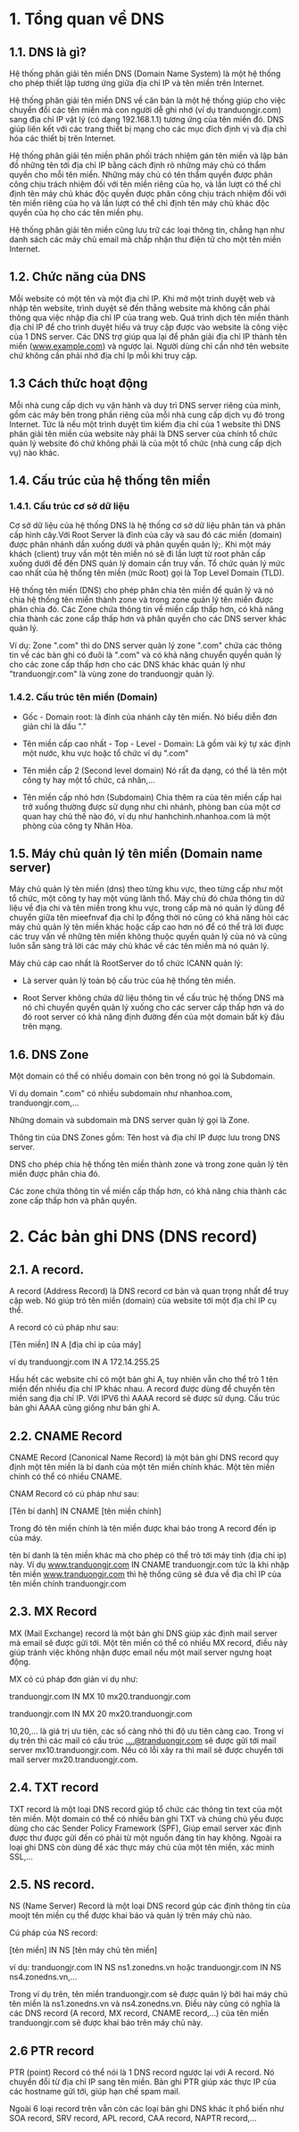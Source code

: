 # 1. Tổng quan về DNS
## 1.1. DNS là gì?

Hệ thống phân giải tên miền DNS (Domain Name System) là một hệ thống cho phép thiết lập tương ứng giữa địa chỉ IP và tên miền trên Internet.

Hệ thống phân giải tên miền DNS về căn bản là một hệ thống giúp cho việc chuyển đổi các tên miền mà con người dễ ghi nhớ (ví dụ tranduongjr.com) sang địa chỉ IP vật lý (có dạng 192.168.1.1) tương ứng của tên miền đó. DNS giúp liên kết với các trang thiết bị mạng cho các mục đích định vị và địa chỉ hóa các thiết bị trên Internet.

Hệ thống phân giải tên miền phân phối trách nhiệm gán tên miền và lập bản đồ những tên tới địa chỉ IP bằng cách định rõ những máy chủ có thẩm quyền cho mỗi tên miền. Những máy chủ có tên thẩm quyền được phân công chịu trách nhiệm đối với tên miền riêng của họ, và lần lượt có thể chỉ định tên máy chủ khác độc quyền được phân công chịu trách nhiệm đối với tên miền riêng của họ và lần lượt có thể chỉ định tên máy chủ khác độc quyền của họ cho các tên miền phụ.

Hệ thống phân giải tên miền cũng lưu trữ các loại thông tin, chẳng hạn như danh sách các máy chủ email mà chấp nhận thư điện tử cho một tên miền Internet.

## 1.2. Chức năng của DNS

Mỗi website có một tên và một địa chỉ IP. Khi mở một trình duyệt web và nhập tên website, trình duyệt sẽ đến thẳng website mà không cần phải thông qua việc nhập địa chỉ IP của trang web. Quá trình dịch tên miền thành địa chỉ IP để cho trình duyệt hiểu và truy cập được vào website là công việc của 1 DNS server. Các DNS trợ giúp qua lại để phân giải địa chỉ IP thành tên miền (www.example.com) và ngược lại. Người dùng chỉ cần nhớ tên website chứ không cần phải nhớ địa chỉ Ip mỗi khi truy cập.

## 1.3 Cách thức hoạt động

Mỗi nhà cung cấp dịch vụ vận hành và duy trì DNS server riêng của mình, gồm các máy bên trong phần riêng của mỗi nhà cung cấp dịch vụ đó trong Internet. Tức là nếu một trình duyệt tìm kiếm địa chỉ của 1 website thì DNS phân giải tên miền của website này phải là DNS server của chính tổ chức quản lý website đó chứ không phải là của một tổ chức (nhà cung cấp dịch vụ) nào khác.

## 1.4. Cấu trúc của hệ thống tên miền
### 1.4.1. Cấu trúc cơ sở dữ liệu

Cơ sở dữ liệu của hệ thống DNS là hệ thống cơ sở dữ liệu phân tán và phân cấp hình cây.Với Root Server là đỉnh của cây và sau đó các miền (domain) được phân nhánh dần xuống dưới và phân quyền quản lý;. Khi một máy khách (client) truy vấn một tên miền nó sẽ đi lần lượt từ root phân cấp xuống dưới để đến DNS quản lý domain cần truy vấn. Tổ chức  quản lý mức cao nhất của hệ thống tên miền (mức Root) gọi là Top Level Domain (TLD).

Hệ thống tên miền (DNS) cho phép phân chia tên miền để quản lý và nó chia hệ thống tên miền thành zone và trong zone quản lý tên miền được phân chia đó. Các Zone chứa thông tin về miền cấp thấp hơn, có khả năng chia thành các zone cấp thấp hơn và phân quyền cho các DNS server khác quản lý.

Ví dụ: Zone ".com" thì do DNS server quản lý zone ".com" chứa các thông tin về các bản ghi có đuôi là ".com" và có khả năng chuyển quyền quản lý cho các zone cấp thấp hơn cho các DNS khác khác quản lý như "tranduongjr.com" là vùng zone do tranduongjr quản lý.

### 1.4.2. Cấu trúc tên miền (Domain)

- Gốc - Domain root: là đỉnh của nhánh cây tên miền. Nó biểu diễn đơn giản chỉ là dấu "."

- Tên miền cấp cao nhất - Top - Level - Domain: Là gồm vài ký tự xác định một nước, khu vực hoặc tổ chức ví dụ ".com"

- Tên miền cấp 2 (Second level domain) Nó rất đa dạng, có thể là tên một công ty hay một tổ chức, cá nhân,...

- Tên miền cấp nhỏ hơn (Subdomain) Chia thêm ra của tên miền cấp hai trở xuống thường được sử dụng như chi nhánh, phòng ban của một cơ quan hay chủ thế nào đó, ví dụ như hanhchinh.nhanhoa.com là một phòng của công ty Nhân Hòa.

## 1.5. Máy chủ quản lý tên miền (Domain name server)

Máy chủ quản lý tên miền (dns) theo từng khu vực, theo từng cấp như một tổ chức, một công ty hay một vùng lãnh thổ. Máy chủ đó chứa thông tin dữ liệu về địa chi và tên miền trong khu vực, trong cấp mà nó quản lý dùng để chuyển giữa tên mieefnvaf địa chỉ Ip đồng thời nó cũng có khả năng hỏi các máy chủ quản lý tên miền khác hoặc cấp cao hơn nó để có thể trả lời được các truy vấn về những tên miền không thuộc quyền quản lý của nó và cũng luôn sẵn sàng trả lời các máy chủ khác về các tên miền mà nó quản lý.

Máy chủ cáp cao nhất là RootServer do tổ chức ICANN quản lý:

- Là server quản lý toàn bộ cấu trúc của hệ thống tên miền.

- Root Server không chứa dữ liệu thông tin về cấu trúc hệ thống DNS mà nó chỉ chuyển quyền quản lý xuống cho các server cấp thấp hơn và do đó root server có khả năng định đường đến của một domain bất kỳ đâu trên mạng.

## 1.6. DNS Zone

Một domain có thể có nhiều domain con bên trong nó gọi là Subdomain.

Ví dụ domain ".com" có nhiều subdomain như nhanhoa.com, tranduongjr.com,...

Những domain và subdomain mà DNS server quản lý gọi là Zone.

Thông tin của DNS Zones gồm: Tên host và địa chỉ IP được lưu trong DNS server.

DNS cho phép chia hệ thống tên miền thành zone và trong zone quản lý tên miền được phân chia đó.

Các zone chứa thông tin về miền cấp thấp hơn, có khả năng chia thành các zone cấp thấp hơn và phân quyền.

# 2. Các bản ghi DNS (DNS record)
## 2.1. A record.

A record (Address Record) là DNS record cơ bản và quan trọng nhất để truy cập web. Nó giúp trỏ tên miền (domain) của website tới một địa chỉ IP cụ thể.

A record có cú pháp như sau:

[Tên miền] IN A [địa chỉ ip của máy]

ví dụ tranduongjr.com IN A 172.14.255.25

Hầu hết các website chỉ có một bản ghi A, tuy nhiên vẫn cho thể trỏ 1 tên miền đến nhiều địa chỉ IP khác nhau. A record được dùng để chuyển tên miền sang địa chỉ IP. Với IPV6 thì AAAA record sẽ được sử dụng. Cấu trúc bản ghi AAAA cũng giống như bản ghi A.

## 2.2. CNAME Record

CNAME Record (Canonical Name Record) là một bản ghi DNS record quy định một tên miền là bí danh của một tên miền chính khác. Một tên miền chính có thể có nhiều CNAME.

CNAM Record có cú pháp như sau:

[Tên bí danh] IN CNAME [tên miền chính]

Trong đó tên miền chính là tên miền được khai báo trong A record đến ip của máy.

tên bí danh là tên miền khác mà cho phép có thể trỏ tới máy tính (địa chỉ ip) này. Ví dụ www.tranduongjr.com IN CNAME tranduongjr.com tức là  khi nhập tên miền www.tranduongjr.com thì hệ thống cũng sẽ đưa về địa chỉ IP của tên miền chính tranduongjr.com

## 2.3. MX Record

MX (Mail Exchange) record là một bản ghi DNS giúp xác định mail server mà email sẽ được gửi tới. Một tên miền có thể có nhiều MX record, điều này giúp tránh việc không nhận được email nếu một mail server ngưng hoạt động.

MX có cú pháp đơn giản ví dụ như: 

tranduongjr.com IN MX 10 mx20.tranduongjr.com

tranduongjr.com IN MX 20 mx20.tranduongjr.com

10,20,... là giá trị ưu tiên, các số càng nhỏ thì độ ưu tiên càng cao. Trong ví dụ trên thì các mail có cấu trúc ....@tranduongjr.com sẽ được gửi tới mail server mx10.tranduongjr.com. Nếu có lỗi xảy ra thì mail sẽ được chuyển tới mail server mx20.tranduongjr.com.

## 2.4. TXT record

TXT record là một loại DNS record giúp tổ chức các thông tin text của một tên miền. Một domain có thể có nhiều bản ghi TXT và chúng chủ yếu được dùng cho các Sender Policy Framework (SPF), Giúp email server xác định được thư được gửi đến có phải từ một nguồn đáng tin hay không. Ngoài ra loại ghi DNS còn dùng để xác thực máy chủ của một tên miền, xác minh SSL,...

## 2.5. NS record.

NS (Name Server) Record là một loại DNS record gúp các định thông tin của moojt tên miền cụ thể được khai báo và quản lý trên máy chủ nào.

Cú pháp của NS record:

[tên miền] IN NS [tên máy chủ tên miền]

ví dụ: tranduongjr.com IN NS ns1.zonedns.vn hoặc tranduongjr.com IN NS ns4.zonedns.vn,...

Trong ví dụ trên, tên miền tranduongjr.com sẽ được quản lý bởi hai máy chủ tên miền là ns1.zonedns.vn và ns4.zonedns.vn. Điều này cũng có nghĩa là các DNS record (A record, MX record, CNAME record,...) của tên miền tranduongjr.com sẽ được khai báo trên máy chủ này.

## 2.6 PTR record

PTR (point) Record có thể nói là 1 DNS record ngược lại với A record. Nó chuyển đổi từ địa chỉ IP sang tên miền. Bản ghi PTR giúp xác thực IP của các hostname gửi tới, giúp hạn chế spam mail.

Ngoài 6 loại record trên vẫn còn các loại bản ghi DNS khác ít phổ biến như SOA record, SRV record, APL record, CAA record, NAPTR record,... 